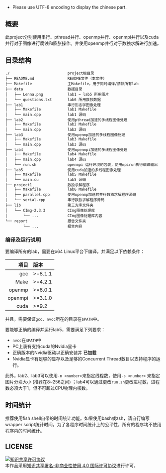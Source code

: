 * Please use UTF-8 encoding to display the chinese part.

## 概要
此project分别使用串行、pthread并行、openmp并行、openmpi并行以及cuda并行对于图像进行腐蚀和膨胀操作。并使用openmp并行对于数独求解进行加速。

## 目录结构
```
./                          project根目录
├── README.md               README文件（本文件）
├── Makefile                主Makefile，用于同时编译/清除所有lab
├── data                    数据目录
│   ├── Lenna.png           lab1 ~ lab5 所用图片
│   └── questions.txt       lab6 所用数独数据
├── lab1                    串行形态学图像处理
│   ├── Makefile            lab1 Makefile
│   └── main.cpp            lab1 源码
├── lab2                    使用pthread加速的多线程图像处理
│   ├── Makefile            lab2 Makefile
│   └── main.cpp            lab2 源码
├── lab3                    使用openmp加速的多线程图像处理
│   ├── Makefile            lab3 Makefile
│   └── main.cpp            lab3 源码
├── lab4                    使用openmpi加速的多线程图像处理
│   ├── Makefile            lab4 Makefile
│   ├── main.cpp            lab4 源码
│   └── run.sh              openmpi 运行环境的包装，使用mpirun执行编译输出
├── lab5                    使用cuda加速的多线程图像处理
│   ├── Makefile            lab5 Makefile
│   └── main.cu             lab5 源码
├── project1                数独求解程序
│   ├── Makefile            lab6 Makefile
│   ├── parallel.cpp        使用openmp加速的并行数独求解程序源码
│   └── serial.cpp          串行数独求解程序源码
├── lib                     第三方库文件夹
│   └── CImg-2.3.3          CImg图像处理库
│       └── ...             CImg图像处理库内容
└── report                  报告文件夹
        └── ...             报告内容
```

### 编译及运行说明
要编译所有的lab，需要在x64 Linux平台下编译，并满足以下依赖条件：

| 项目   |版本     |
|-------:|:--------|
| gcc    | >=8.1.1 |
| Make   | >=4.2.1 |
| openmp | >=6.0.1 |
| openmpi| >=3.1.0 |
| cuda   | >=9.2   |

并且，需要保证`gcc`、`nvcc`所在的目录在`$PATH`中。

要能够正确的编译并运行lab5，需要满足下列要求：
* `nvcc`在`$PATH`中
* PC上装有支持cuda的Nvidia显卡
* 正确版本的Nvidia驱动以正确安装并 **已加载**
* Nvidia显卡有足够的显存以及足够的Concurrent Thread数目以支持程序的运行。

此外，lab2、lab3可以使用`-n <number>`来指定线程数，使用`-s <number>` 来指定图片分块大小 (推荐在8~256之间) ；lab4可以通过更改`run.sh`更改进程数，进程数必须大于1，但不可超过CPU物理内核数。

## 时间统计
推荐使用fish shell自带的时间统计功能。如果使用bash或zsh，请自行编写wrapper script统计时间。为了各程序时间统计上的公平性，所有的程序均不使用程序内的时间统计。

## LICENSE
<a rel="license" href="http://creativecommons.org/licenses/by-nc/4.0/"><img alt="知识共享许可协议" style="border-width:0" src="https://i.creativecommons.org/l/by-nc/4.0/88x31.png" /></a><br />本作品采用<a rel="license" href="http://creativecommons.org/licenses/by-nc/4.0/">知识共享署名-非商业性使用 4.0 国际许可协议</a>进行许可。
